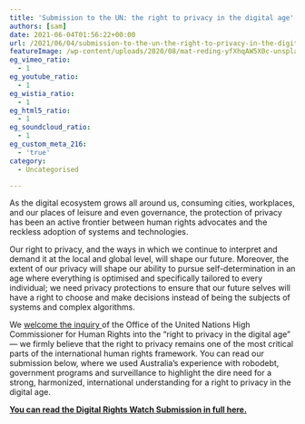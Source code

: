 ```yaml
---
title: 'Submission to the UN: the right to privacy in the digital age'
authors: [sam]
date: 2021-06-04T01:56:22+00:00
url: /2021/06/04/submission-to-the-un-the-right-to-privacy-in-the-digital-age/
featureImage: /wp-content/uploads/2020/08/mat-reding-yfXhqAW5X0c-unsplash.jpg
eg_vimeo_ratio:
  - 1
eg_youtube_ratio:
  - 1
eg_wistia_ratio:
  - 1
eg_html5_ratio:
  - 1
eg_soundcloud_ratio:
  - 1
eg_custom_meta_216:
  - 'true'
category:
  - Uncategorised

---
```

As the digital ecosystem grows all around us, consuming cities, workplaces, and our places of leisure and even governance, the protection of privacy has been an active frontier between human rights advocates and the reckless adoption of systems and technologies.

Our right to privacy, and the ways in which we continue to interpret and demand it at the local and global level, will shape our future. Moreover, the extent of our privacy will shape our ability to pursue self-determination in an age where everything is optimised and specifically tailored to every individual; we need privacy protections to ensure that our future selves will have a right to choose and make decisions instead of being the subjects of systems and complex algorithms.

We <a href="https://www.ohchr.org/EN/Issues/DigitalAge/Pages/cfi-digital-age.aspx" target="_blank" rel="noreferrer noopener">welcome the inquiry </a>of the Office of the United Nations High Commissioner for Human Rights into the &#8220;right to privacy in the digital age&#8221; &#8212; we firmly believe that the right to privacy remains one of the most critical parts of the international human rights framework. You can read our submission below, where we used Australia&#8217;s experience with robodebt, government programs and surveillance to highlight the dire need for a strong, harmonized, international understanding for a right to privacy in the digital age.

[**You can read the Digital Rights Watch Submission in full here.**][1]

 [1]: /wp-content/uploads/2021/06/DRW_Right-to-privacy-in-the-digital-age-OHCHR-May-2021.pdf
